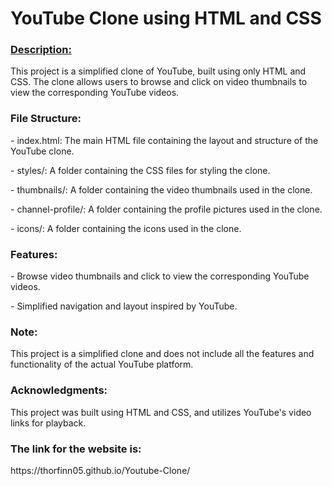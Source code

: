 <h1>YouTube Clone using HTML and CSS</h1>

<h3><u>Description:</u></h3>
This project is a simplified clone of YouTube, built using only HTML and CSS. The clone allows users to browse and click on video thumbnails to view the corresponding YouTube videos.

<h3>File Structure:</h3>
<p>- index.html: The main HTML file containing the layout and structure of the YouTube clone.</p>
<p>- styles/: A folder containing the CSS files for styling the clone.</p>
<p>- thumbnails/: A folder containing the video thumbnails used in the clone.</p>
<p>- channel-profile/: A folder containing the profile pictures used in the clone.</p>
<p>- icons/: A folder containing the icons used in the clone.</p>

<h3>Features:</h3>
<p>- Browse video thumbnails and click to view the corresponding YouTube videos.</p>
<p>- Simplified navigation and layout inspired by YouTube.</p>

<h3>Note:</h3>
This project is a simplified clone and does not include all the features and functionality of the actual YouTube platform.

<h3>Acknowledgments:</h3>
This project was built using HTML and CSS, and utilizes YouTube's video links for playback.

<h3>The link for the website is:</h3> https://thorfinn05.github.io/Youtube-Clone/
